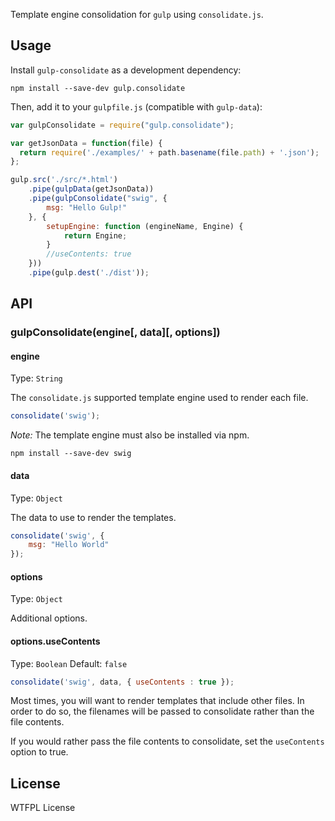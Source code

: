 Template engine consolidation for `gulp` using `consolidate.js`.

## Usage

Install `gulp-consolidate` as a development dependency:

```shell
npm install --save-dev gulp.consolidate
```

Then, add it to your `gulpfile.js` (compatible with `gulp-data`):

```javascript
var gulpConsolidate = require("gulp.consolidate");

var getJsonData = function(file) {
  return require('./examples/' + path.basename(file.path) + '.json');
};

gulp.src('./src/*.html')
	.pipe(gulpData(getJsonData))
	.pipe(gulpConsolidate("swig", {
		msg: "Hello Gulp!"
	}, {
		setupEngine: function (engineName, Engine) {
			return Engine;
		}
		//useContents: true
	}))
	.pipe(gulp.dest('./dist'));
```

## API

### gulpConsolidate(engine[, data][, options])

#### engine
Type: `String`

The `consolidate.js` supported template engine used to render each file.


```js
consolidate('swig');
```

_Note:_ The template engine must also be installed via npm.

```shell
npm install --save-dev swig
```

#### data
Type: `Object`

The data to use to render the templates.

```js
consolidate('swig', {
	msg: "Hello World"
});
```


#### options
Type: `Object`

Additional options.


#### options.useContents
Type: `Boolean`
Default: `false`

```js
consolidate('swig', data, { useContents : true });
```

Most times, you will want to render templates that include other files. In order to do so, the filenames will be passed to consolidate rather than the file contents.

If you would rather pass the file contents to consolidate, set the `useContents` option to true.

## License

WTFPL License
